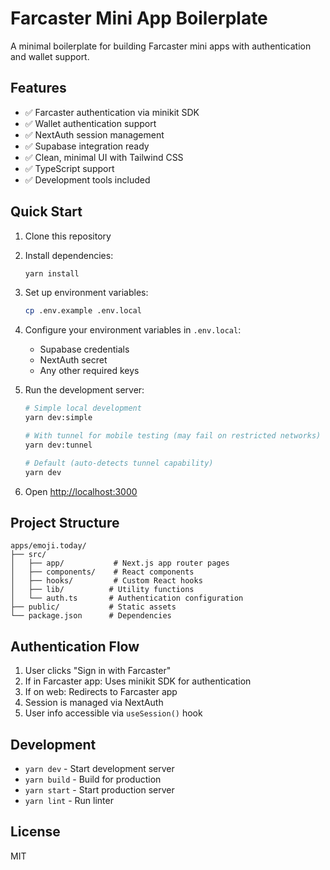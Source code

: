 # Farcaster Mini App Boilerplate

A minimal boilerplate for building Farcaster mini apps with authentication and wallet support.

## Features

- ✅ Farcaster authentication via minikit SDK
- ✅ Wallet authentication support
- ✅ NextAuth session management
- ✅ Supabase integration ready
- ✅ Clean, minimal UI with Tailwind CSS
- ✅ TypeScript support
- ✅ Development tools included

## Quick Start

1. Clone this repository
2. Install dependencies:
   ```bash
   yarn install
   ```

3. Set up environment variables:
   ```bash
   cp .env.example .env.local
   ```

4. Configure your environment variables in `.env.local`:
   - Supabase credentials
   - NextAuth secret
   - Any other required keys

5. Run the development server:
   ```bash
   # Simple local development
   yarn dev:simple
   
   # With tunnel for mobile testing (may fail on restricted networks)
   yarn dev:tunnel
   
   # Default (auto-detects tunnel capability)
   yarn dev
   ```

6. Open [http://localhost:3000](http://localhost:3000)

## Project Structure

```
apps/emoji.today/
├── src/
│   ├── app/           # Next.js app router pages
│   ├── components/    # React components
│   ├── hooks/         # Custom React hooks
│   ├── lib/          # Utility functions
│   └── auth.ts       # Authentication configuration
├── public/           # Static assets
└── package.json      # Dependencies
```

## Authentication Flow

1. User clicks "Sign in with Farcaster"
2. If in Farcaster app: Uses minikit SDK for authentication
3. If on web: Redirects to Farcaster app
4. Session is managed via NextAuth
5. User info accessible via `useSession()` hook

## Development

- `yarn dev` - Start development server
- `yarn build` - Build for production
- `yarn start` - Start production server
- `yarn lint` - Run linter

## License

MIT